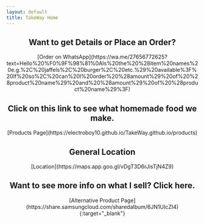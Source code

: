 ```yaml
---
layout: default
title: TakeWay Home
---
```


## <center>Want to get Details or Place an Order?</center>
<center>[Order on WhatsApp](https://wa.me/27656772625?text=Hello%20%F0%9F%98%81%0AIs%20the%20%28item%20names%20e.g.%2C%20jaffels%2C%20burger%2C%20etc.%29%20available%3F%20If%20so%2C%20can%20I%20order%20%28amount%29%20of%20%28product%20name%29%20and%20%28amount%29%20of%20%28product%20name%29%3F)</center>

## <center>Click on this link to see what homemade food we make.</center>
<center>[Products Page](https://electroboy10.github.io/TakeWay.github.io/products)</center>

## <center>General Location</center>
<center>[Location](https://maps.app.goo.gl/vDgT3D6rJisTjN4Z9)</center>

## <center>Want to see more info on what I sell? Click here.</center>
<center>[Alternative Product Page](https://share.samsungcloud.com/sharedalbum/6JN1UIcZI4){:target="_blank"}</center>
